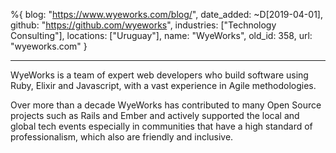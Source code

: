 %{
  blog: "https://www.wyeworks.com/blog/",
  date_added: ~D[2019-04-01],
  github: "https://github.com/wyeworks",
  industries: ["Technology Consulting"],
  locations: ["Uruguay"],
  name: "WyeWorks",
  old_id: 358,
  url: "wyeworks.com"
}

---

WyeWorks is a team of expert web developers who build software using Ruby, Elixir and Javascript, with a vast experience in Agile methodologies.

Over more than a decade WyeWorks has contributed to many Open Source projects such as Rails and Ember and actively supported the local and global tech events especially in communities that have a high standard of professionalism, which also are friendly and inclusive.

